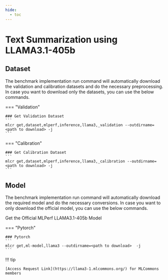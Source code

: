 ```yaml
---
hide:
  - toc
---
```


# Text Summarization using LLAMA3.1-405b

## Dataset

The benchmark implementation run command will automatically download the validation and calibration datasets and do the necessary preprocessing. In case you want to download only the datasets, you can use the below commands.

=== "Validation"

    ### Get Validation Dataset
    ```
    mlcr get,dataset,mlperf,inference,llama3,_validation --outdirname=<path to download> -j
    ```
    
=== "Calibration"

    ### Get Calibration Dataset
    ```
    mlcr get,dataset,mlperf,inference,llama3,_calibration --outdirname=<path to download> -j
    ```

## Model
The benchmark implementation run command will automatically download the required model and do the necessary conversions. In case you want to only download the official model, you can use the below commands.

Get the Official MLPerf LLAMA3.1-405b Model

=== "Pytorch"

    ### Pytorch
    ```
    mlcr get,ml-model,llama3 --outdirname=<path to download>  -j
    ```
  
!!! tip

    [Access Request Link](https://llama3-1.mlcommons.org/) for MLCommons members
